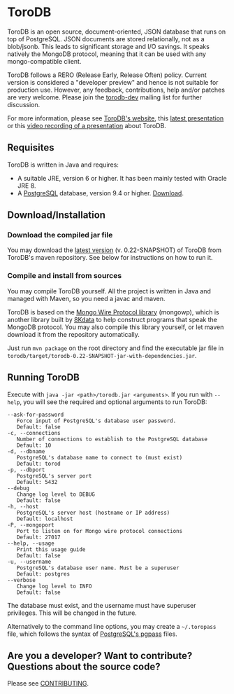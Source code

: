 # ToroDB

ToroDB is an open source, document-oriented, JSON database that runs on top of PostgreSQL. JSON documents are stored relationally, not as a blob/jsonb. This leads to significant storage and I/O savings. It speaks natively the MongoDB protocol, meaning that it can be used with any mongo-compatible client.

ToroDB follows a RERO (Release Early, Release Often) policy. Current version is considered a "developer preview" and hence is not suitable for production use. However, any feedback, contributions, help and/or patches are very welcome. Please join the [torodb-dev][8] mailing list for further discussion.

For more information, please see [ToroDB's website][1], this [latest presentation][7] or this [video recording of a presentation][11] about ToroDB.


## Requisites

ToroDB is written in Java and requires:

* A suitable JRE, version 6 or higher. It has been mainly tested with Oracle JRE 8.
* A [PostgreSQL][2] database, version 9.4 or higher. [Download][9].


## Download/Installation

### Download the compiled jar file

You may download the [latest version][3] (v. 0.22-SNAPSHOT) of ToroDB from ToroDB's maven repository. See below for instructions on how to run it.


### Compile and install from sources

You may compile ToroDB yourself. All the project is written in Java and managed with Maven, so you need a javac and maven.

ToroDB is based on the [Mongo Wire Protocol library][5] (mongowp), which is another library built by [8Kdata][6] to help construct programs that speak the MongoDB protocol. You may also compile this library yourself, or let maven download it from the repository automatically.

Just run `mvn package` on the root directory and find the executable jar file in `torodb/target/torodb-0.22-SNAPSHOT-jar-with-dependencies.jar`.


## Running ToroDB

Execute with `java -jar <path>/torodb.jar <arguments>`. If you run with `--help`, you will see the required and optional arguments to run ToroDB:

    --ask-for-password
       Force input of PostgreSQL's database user password.
       Default: false
    -c, --connections
       Number of connections to establish to the PostgreSQL database
       Default: 10
    -d, --dbname
       PostgreSQL's database name to connect to (must exist)
       Default: torod
    -p, --dbport
       PostgreSQL's server port
       Default: 5432
    --debug
       Change log level to DEBUG
       Default: false
    -h, --host
       PostgreSQL's server host (hostname or IP address)
       Default: localhost
    -P, --mongoport
       Port to listen on for Mongo wire protocol connections
       Default: 27017
    --help, --usage
       Print this usage guide
       Default: false
    -u, --username
       PostgreSQL's database user name. Must be a superuser
       Default: postgres
    --verbose
       Change log level to INFO
       Default: false

The database must exist, and the username must have superuser privileges. This will be changed in the future.

Alternatively to the command line options, you may create a `~/.toropass` file, which follows the syntax of [PostgreSQL's pgpass][4] files.


## Are you a developer? Want to contribute? Questions about the source code?

Please see [CONTRIBUTING][10].



[1]: http://www.torodb.com
[2]: http://www.postgresql.org
[3]: http://maven.torodb.com/jar/com/torodb/torodb/0.22-SNAPSHOT/torodb.jar
[4]: http://www.postgresql.org/docs/9.3/static/libpq-pgpass.html
[5]: https://github.com/8kdata/mongowp
[6]: http://www.8kdata.com
[7]: http://www.slideshare.net/8kdata/big-dataspain2014-torodbbridgebetweennosqlandrelational
[8]: https://groups.google.com/forum/#!forum/torodb-dev
[9]: http://www.postgresql.org/download/
[10]: https://github.com/torodb/torodb/blob/master/CONTRIBUTING.md
[11]: http://www.bigdataspain.org/2014/conference/new-open-source-database-a-bridge-between-the-nosql-and-relational-worlds
